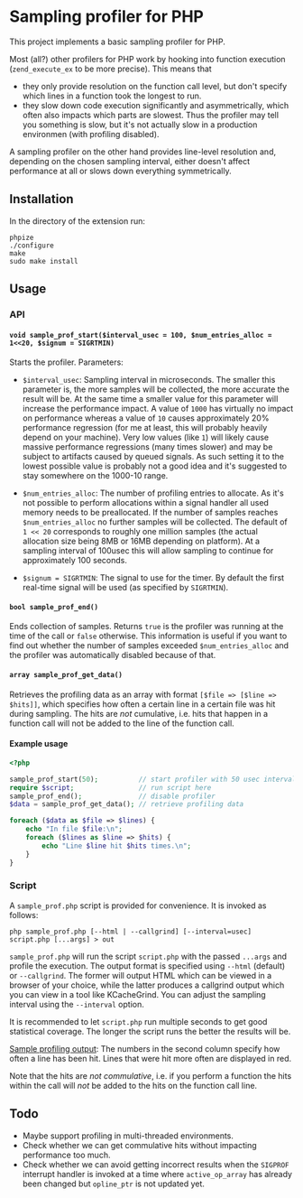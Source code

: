 Sampling profiler for PHP
=========================

This project implements a basic sampling profiler for PHP.

Most (all?) other profilers for PHP work by hooking into function execution (`zend_execute_ex`
to be more precise). This means that

 * they only provide resolution on the function call level, but don't specify which lines in a
   function took the longest to run.
 * they slow down code execution significantly and asymmetrically, which often also impacts which
   parts are slowest. Thus the profiler may tell you something is slow, but it's not actually slow
   in a production environmen (with profiling disabled).

A sampling profiler on the other hand provides line-level resolution and, depending on the chosen
sampling interval, either doesn't affect performance at all or slows down everything symmetrically.

Installation
------------

In the directory of the extension run:

    phpize
    ./configure
    make
    sudo make install

Usage
-----

### API

#### `void sample_prof_start($interval_usec = 100, $num_entries_alloc = 1<<20, $signum = SIGRTMIN)`

Starts the profiler. Parameters:

 * `$interval_usec`: Sampling interval in microseconds. The smaller this parameter is, the more
   samples will be collected, the more accurate the result will be. At the same time a smaller
   value for this parameter will increase the performance impact. A value of `1000` has virtually
   no impact on performance whereas a value of `10` causes approximately 20% performance
   regression (for me at least, this will probably heavily depend on your machine). Very low
   values (like `1`) will likely cause massive performance regressions (many times slower) and may
   be subject to artifacts caused by queued signals. As such setting it to the lowest possible
   value is probably not a good idea and it's suggested to stay somewhere on the 1000-10 range.

 * `$num_entries_alloc`: The number of profiling entries to allocate. As it's not possible to
   perform allocations within a signal handler all used memory needs to be preallocated. If the
   number of samples reaches `$num_entries_alloc` no further samples will be collected. The default
   of `1 << 20` corresponds to roughly one million samples (the actual allocation size being 8MB or
   16MB depending on platform). At a sampling interval of 100usec this will allow sampling to
   continue for approximately 100 seconds.

 * `$signum = SIGRTMIN`: The signal to use for the timer. By default the first real-time signal
   will be used (as specified by `SIGRTMIN`).

#### `bool sample_prof_end()`

Ends collection of samples. Returns `true` is the profiler was running at the time of the call
or `false` otherwise. This information is useful if you want to find out whether the number of
samples exceeded `$num_entries_alloc` and the profiler was automatically disabled because of that.

#### `array sample_prof_get_data()`

Retrieves the profiling data as an array with format `[$file => [$line => $hits]]`, which specifies
how often a certain line in a certain file was hit during sampling. The hits are *not* cumulative,
i.e. hits that happen in a function call will not be added to the line of the function call.

#### Example usage

```php
<?php

sample_prof_start(50);          // start profiler with 50 usec interval
require $script;                // run script here
sample_prof_end();              // disable profiler
$data = sample_prof_get_data(); // retrieve profiling data

foreach ($data as $file => $lines) {
    echo "In file $file:\n";
    foreach ($lines as $line => $hits) {
        echo "Line $line hit $hits times.\n";
    }
}
```

### Script

A `sample_prof.php` script is provided for convenience. It is invoked as follows:

    php sample_prof.php [--html | --callgrind] [--interval=usec] script.php [...args] > out

`sample_prof.php` will run the script `script.php` with the passed `...args` and profile the
execution. The output format is specified using `--html` (default) or `--callgrind`. The former
will output HTML which can be viewed in a browser of your choice, while the latter produces a
callgrind output which you can view in a tool like KCacheGrind. You can adjust the sampling
interval using the `--interval` option.

It is recommended to let `script.php` run multiple seconds to get good statistical coverage. The
longer the script runs the better the results will be.

[Sample profiling output][sample_output]: The numbers in the second column specify how often a
line has been hit. Lines that were hit more often are displayed in red.

Note that the hits are *not commulative*, i.e. if you perform a function the hits within the call
will *not* be added to the hits on the function call line.

Todo
----

 * Maybe support profiling in multi-threaded environments.
 * Check whether we can get commulative hits without impacting performance too much.
 * Check whether we can avoid getting incorrect results when the `SIGPROF` interrupt handler is
   invoked at a time where `active_op_array` has already been changed but `opline_ptr` is not
   updated yet.

  [sample_output]: http://i.imgur.com/FAID0VC.png
